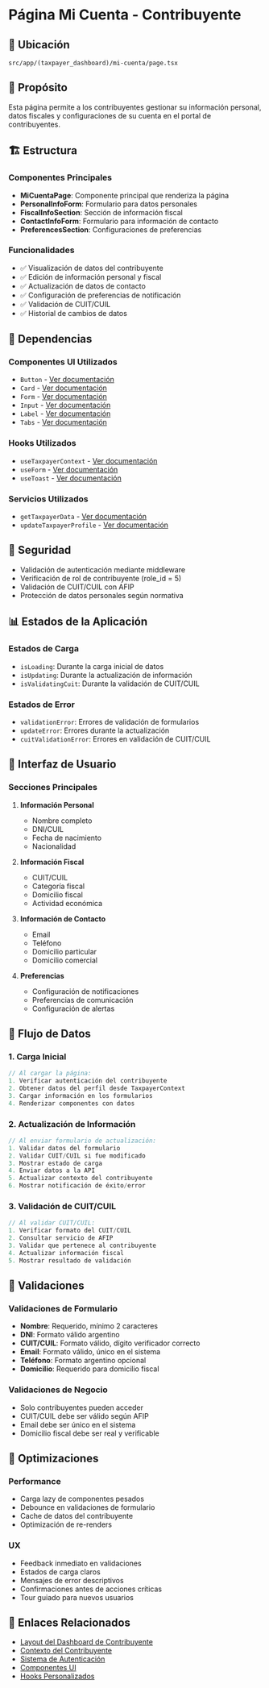 # Página Mi Cuenta - Contribuyente

## 📍 Ubicación

`src/app/(taxpayer_dashboard)/mi-cuenta/page.tsx`

## 🎯 Propósito

Esta página permite a los contribuyentes gestionar su información personal, datos fiscales y configuraciones de su cuenta en el portal de contribuyentes.

## 🏗️ Estructura

### Componentes Principales

- **MiCuentaPage**: Componente principal que renderiza la página
- **PersonalInfoForm**: Formulario para datos personales
- **FiscalInfoSection**: Sección de información fiscal
- **ContactInfoForm**: Formulario para información de contacto
- **PreferencesSection**: Configuraciones de preferencias

### Funcionalidades

- ✅ Visualización de datos del contribuyente
- ✅ Edición de información personal y fiscal
- ✅ Actualización de datos de contacto
- ✅ Configuración de preferencias de notificación
- ✅ Validación de CUIT/CUIL
- ✅ Historial de cambios de datos

## 🔗 Dependencias

### Componentes UI Utilizados

- `Button` - [Ver documentación](../components/ui/button.doc.md)
- `Card` - [Ver documentación](../components/ui/card.doc.md)
- `Form` - [Ver documentación](../components/ui/form.doc.md)
- `Input` - [Ver documentación](../components/ui/input.doc.md)
- `Label` - [Ver documentación](../components/ui/label.doc.md)
- `Tabs` - [Ver documentación](../components/ui/tabs.doc.md)

### Hooks Utilizados

- `useTaxpayerContext` - [Ver documentación](../hooks/use-taxpayer-context.doc.md)
- `useForm` - [Ver documentación](../hooks/use-form.doc.md)
- `useToast` - [Ver documentación](../hooks/use-toast.doc.md)

### Servicios Utilizados

- `getTaxpayerData` - [Ver documentación](../lib/get-taxpayer-data.doc.md)
- `updateTaxpayerProfile` - [Ver documentación](../lib/services/taxpayer.doc.md)

## 🔐 Seguridad

- Validación de autenticación mediante middleware
- Verificación de rol de contribuyente (role_id = 5)
- Validación de CUIT/CUIL con AFIP
- Protección de datos personales según normativa

## 📊 Estados de la Aplicación

### Estados de Carga

- `isLoading`: Durante la carga inicial de datos
- `isUpdating`: Durante la actualización de información
- `isValidatingCuit`: Durante la validación de CUIT/CUIL

### Estados de Error

- `validationError`: Errores de validación de formularios
- `updateError`: Errores durante la actualización
- `cuitValidationError`: Errores en validación de CUIT/CUIL

## 🎨 Interfaz de Usuario

### Secciones Principales

1. **Información Personal**
   - Nombre completo
   - DNI/CUIL
   - Fecha de nacimiento
   - Nacionalidad

2. **Información Fiscal**
   - CUIT/CUIL
   - Categoría fiscal
   - Domicilio fiscal
   - Actividad económica

3. **Información de Contacto**
   - Email
   - Teléfono
   - Domicilio particular
   - Domicilio comercial

4. **Preferencias**
   - Configuración de notificaciones
   - Preferencias de comunicación
   - Configuración de alertas

## 🔄 Flujo de Datos

### 1. Carga Inicial

```typescript
// Al cargar la página:
1. Verificar autenticación del contribuyente
2. Obtener datos del perfil desde TaxpayerContext
3. Cargar información en los formularios
4. Renderizar componentes con datos
```

### 2. Actualización de Información

```typescript
// Al enviar formulario de actualización:
1. Validar datos del formulario
2. Validar CUIT/CUIL si fue modificado
3. Mostrar estado de carga
4. Enviar datos a la API
5. Actualizar contexto del contribuyente
6. Mostrar notificación de éxito/error
```

### 3. Validación de CUIT/CUIL

```typescript
// Al validar CUIT/CUIL:
1. Verificar formato del CUIT/CUIL
2. Consultar servicio de AFIP
3. Validar que pertenece al contribuyente
4. Actualizar información fiscal
5. Mostrar resultado de validación
```

## 🧪 Validaciones

### Validaciones de Formulario

- **Nombre**: Requerido, mínimo 2 caracteres
- **DNI**: Formato válido argentino
- **CUIT/CUIL**: Formato válido, dígito verificador correcto
- **Email**: Formato válido, único en el sistema
- **Teléfono**: Formato argentino opcional
- **Domicilio**: Requerido para domicilio fiscal

### Validaciones de Negocio

- Solo contribuyentes pueden acceder
- CUIT/CUIL debe ser válido según AFIP
- Email debe ser único en el sistema
- Domicilio fiscal debe ser real y verificable

## 🚀 Optimizaciones

### Performance

- Carga lazy de componentes pesados
- Debounce en validaciones de formulario
- Cache de datos del contribuyente
- Optimización de re-renders

### UX

- Feedback inmediato en validaciones
- Estados de carga claros
- Mensajes de error descriptivos
- Confirmaciones antes de acciones críticas
- Tour guiado para nuevos usuarios

## 🔗 Enlaces Relacionados

- [Layout del Dashboard de Contribuyente](../layouts/taxpayer-dashboard-layout.doc.md)
- [Contexto del Contribuyente](../context/taxpayer-context.doc.md)
- [Sistema de Autenticación](../auth/auth-system.doc.md)
- [Componentes UI](../components/ui/index.doc.md)
- [Hooks Personalizados](../hooks/index.doc.md)
